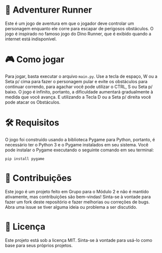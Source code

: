 # 🏃 Adventurer Runner

Este é um jogo de aventura em que o jogador deve controlar um personagem enquanto ele corre para escapar de perigosos obstáculos. O jogo é inspirado no famoso jogo do Dino Runner, que é exibido quando a internet está indisponível.

# 🎮 Como jogar

Para jogar, basta executar o arquivo `main.py`. Use a tecla de espaço, W ou a Seta p/ cima para fazer o personagem pular e evite os obstáculos para continuar correndo, para agachar você pode utilizar o CTRL, S ou Seta p/ baixo. O jogo é infinito, portanto, a dificuldade aumentará gradualmente à medida que você avança. E utilizando a Tecla D ou a Seta p/ direita você pode atacar os Obstáculos.

# 🛠️ Requisitos

O jogo foi construído usando a biblioteca Pygame para Python, portanto, é necessário ter o Python 3 e o Pygame instalados em seu sistema. Você pode instalar o Pygame executando o seguinte comando em seu terminal:

`pip install pygame`

# 🤝 Contribuições

Este jogo é um projeto feito em Grupo para o Módulo 2 e não é mantido ativamente, mas contribuições são bem-vindas! Sinta-se à vontade para fazer um fork deste repositório e fazer melhorias ou correções de bugs. Abra uma issue se tiver alguma ideia ou problema a ser discutido.

# 📜 Licença

Este projeto está sob a licença MIT. Sinta-se à vontade para usá-lo como base para seus próprios projetos.